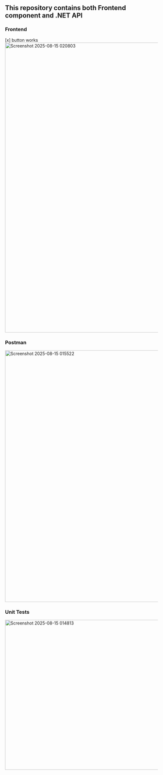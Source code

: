 ## This repository contains both Frontend component and .NET API

### Frontend
[x] button works
<img width="1919" height="955" alt="Screenshot 2025-08-15 020803" src="https://github.com/user-attachments/assets/34a11499-0fc2-434f-9e21-9ad24972eb92" />

### Postman
<img width="1759" height="829" alt="Screenshot 2025-08-15 015522" src="https://github.com/user-attachments/assets/e19afee5-fa57-4d52-958b-a96e7cd20481" />

### Unit Tests
<img width="990" height="494" alt="Screenshot 2025-08-15 014813" src="https://github.com/user-attachments/assets/80a1a7da-d01b-491f-a04e-77dff8a4dbf5" />
